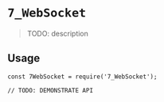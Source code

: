 # `7_WebSocket`

> TODO: description

## Usage

```
const 7WebSocket = require('7_WebSocket');

// TODO: DEMONSTRATE API
```
